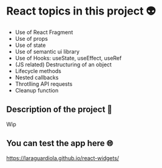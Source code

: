 # React topics in this project :alien:

* Use of React Fragment
* Use of props
* Use of state
* Use of semantic ui library
* Use of Hooks: useState, useEffect, useRef
* (JS related) Destructuring of an object
* Lifecycle methods
* Nested callbacks
* Throtlling API requests
* Cleanup function

## Description of the project :open_book:

Wip

## You can test the app here :globe_with_meridians:

https://laraguardiola.github.io/react-widgets/
